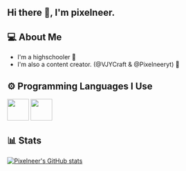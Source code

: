 ## Hi there 👋, I'm pixelneer.

## 💻 About Me
- I'm a highschooler 📖
- I'm also a content creator. (@VJYCraft & @Pixelneeryt) 🎥

## ⚙ Programming Languages I Use
<img src="https://github.com/user-attachments/assets/03fa49e8-16ef-447b-bd81-eb94a6a7c94e" width="50" height="50"/>
<img src="https://github.com/user-attachments/assets/a40365a2-ccb9-48d3-9954-10335512d1f3" width="50" height="50"/>

## 📊 Stats
[![Pixelneer's GitHub stats](https://github-readme-stats.vercel.app/api?username=pixelneery)](https://github.com/pixelneery/github-readme-stats)
